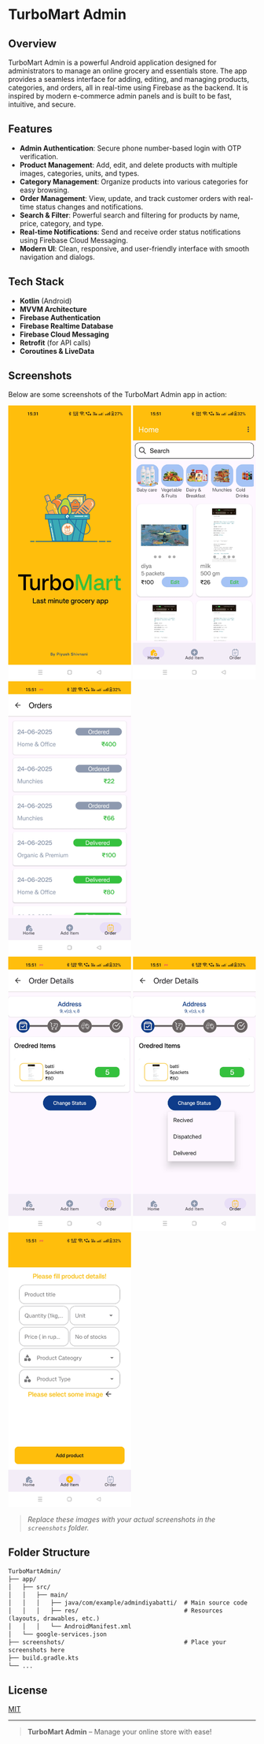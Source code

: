 # TurboMart Admin

## Overview
TurboMart Admin is a powerful Android application designed for administrators to manage an online grocery and essentials store. The app provides a seamless interface for adding, editing, and managing products, categories, and orders, all in real-time using Firebase as the backend. It is inspired by modern e-commerce admin panels and is built to be fast, intuitive, and secure.

## Features
- **Admin Authentication**: Secure phone number-based login with OTP verification.
- **Product Management**: Add, edit, and delete products with multiple images, categories, units, and types.
- **Category Management**: Organize products into various categories for easy browsing.
- **Order Management**: View, update, and track customer orders with real-time status changes and notifications.
- **Search & Filter**: Powerful search and filtering for products by name, price, category, and type.
- **Real-time Notifications**: Send and receive order status notifications using Firebase Cloud Messaging.
- **Modern UI**: Clean, responsive, and user-friendly interface with smooth navigation and dialogs.

## Tech Stack
- **Kotlin** (Android)
- **MVVM Architecture**
- **Firebase Authentication**
- **Firebase Realtime Database**
- **Firebase Cloud Messaging**
- **Retrofit** (for API calls)
- **Coroutines & LiveData**

## Screenshots
Below are some screenshots of the TurboMart Admin app in action:

<img src="screenshots/tma3.jpg" alt="Screenshot 1" width="250" /> <img src="screenshots/tma7.jpg" alt="Screenshot 2" width="250" />
<img src="screenshots/tma1.jpg" alt="Screenshot 3" width="250" />
<br/>
<img src="screenshots/tma4.jpg" alt="Screenshot 4" width="250" />
<img src="screenshots/tma5.jpg" alt="Screenshot 5" width="250" />
<img src="screenshots/tma6.jpg" alt="Screenshot 6" width="250" />

> _Replace these images with your actual screenshots in the `screenshots` folder._

## Folder Structure
```
TurboMartAdmin/
├── app/
│   ├── src/
│   │   ├── main/
│   │   │   ├── java/com/example/admindiyabatti/  # Main source code
│   │   │   ├── res/                              # Resources (layouts, drawables, etc.)
│   │   │   └── AndroidManifest.xml
│   └── google-services.json
├── screenshots/                                  # Place your screenshots here
├── build.gradle.kts
└── ...
```


## License
[MIT](LICENSE)

---

> **TurboMart Admin** – Manage your online store with ease! 
